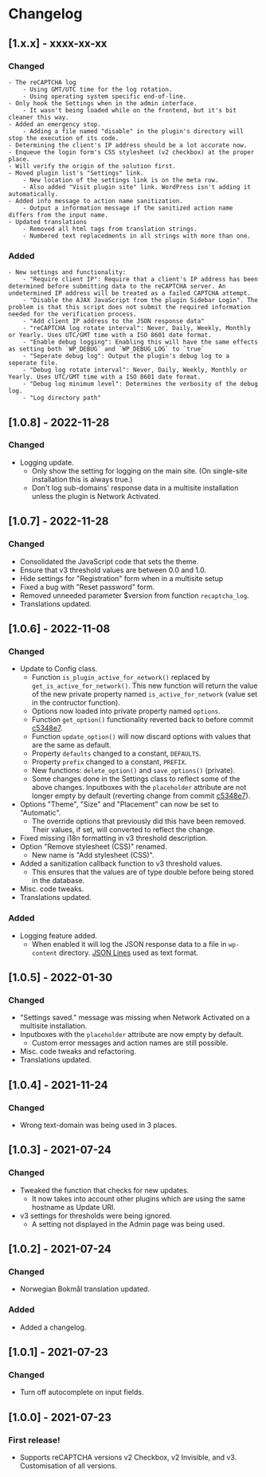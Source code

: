 # Changelog

## [1.x.x] - xxxx-xx-xx
### Changed
	- The reCAPTCHA log
		- Using GMT/UTC time for the log rotation.
		- Using operating system specific end-of-line.
	- Only hook the Settings when in the admin interface.
		- It wasn't being loaded while on the frontend, but it's bit cleaner this way.
	- Added an emergency stop.
		- Adding a file named "disable" in the plugin's directory will stop the execution of its code.
	- Determining the client's IP address should be a lot accurate now.
	- Enqueue the login form's CSS stylesheet (v2 checkbox) at the proper place.
	- Will verify the origin of the solution first.
	- Moved plugin list's "Settings" link.
		- New location of the settings link is on the meta row.
		- Also added "Visit plugin site" link. WordPress isn't adding it automatically.
	- Added info message to action name sanitization.
		- Output a information message if the sanitized action name differs from the input name.
	- Updated translations
		- Removed all html tags from translation strings.
		- Numbered text replacedments in all strings with more than one.
### Added
	- New settings and functionality:
		- "Require client IP": Require that a client's IP address has been determined before submitting data to the reCAPTCHA server. An undetermined IP address will be treated as a failed CAPTCHA attempt.
		- "Disable the AJAX JavaScript from the plugin Sidebar Login". The problem is that this script does not submit the required information needed for the verification process.
		- "Add client IP address to the JSON response data"
		- "reCAPTCHA log rotate interval": Never, Daily, Weekly, Monthly or Yearly. Uses UTC/GMT time with a ISO 8601 date format.
		- "Enable debug logging": Enabling this will have the same effects as setting both `WP_DEBUG` and `WP_DEBUG_LOG` to `true`
		- "Seperate debug log": Output the plugin's debug log to a seperate file.
		- "Debug log rotate interval": Never, Daily, Weekly, Monthly or Yearly. Uses UTC/GMT time with a ISO 8601 date format.
		- "Debug log minimum level": Determines the verbosity of the debug log.
		- "Log directory path"
## [1.0.8] - 2022-11-28
### Changed
- Logging update.
	- Only show the setting for logging on the main site. (On single-site installation this is always true.)
	- Don't log sub-domains' response data in a multisite installation unless the plugin is Network Activated.

## [1.0.7] - 2022-11-28
### Changed
- Consolidated the JavaScript code that sets the theme.
- Ensure that v3 threshold values are between 0.0 and 1.0.
- Hide settings for "Registration" form when in a multisite setup
- Fixed a bug with "Reset password" form.
- Removed unneeded parameter $version from function `recaptcha_log`.
- Translations updated.

## [1.0.6] - 2022-11-08
### Changed
- Update to Config class.
	- Function `is_plugin_active_for_network()` replaced by `get_is_active_for_network()`. This new function will return the value of the new private property named `is_active_for_network` (value set in the contructor function).
	- Options now loaded into private property named `options`.
	- Function `get_option()` functionality reverted back to before commit [c5348e7](https://github.com/CruelDrool/WP-reCAPTCHA/commit/c5348e75189fe2e41a849d1d75bd13e7fb75db70).
	- Function `update_option()` will now discard options with values that are the same as default.
	- Property `defaults` changed to a constant, `DEFAULTS`.
	- Property `prefix` changed to a constant, `PREFIX`.
	- New functions: `delete_option()` and `save_options()` (private).
	- Some changes done in the Settings class to reflect some of the above changes. Inputboxes with the `placeholder` attribute are not longer empty  by default (reverting change from commit [c5348e7](https://github.com/CruelDrool/WP-reCAPTCHA/commit/c5348e75189fe2e41a849d1d75bd13e7fb75db70)).
- Options "Theme", "Size" and "Placement" can now be set to "Automatic".
	- The override options that previously did this have been removed. Their values, if set, will converted to reflect the change.
- Fixed missing i18n formatting in v3 threshold description.
- Option "Remove stylesheet (CSS)" renamed.
	- New name is "Add stylesheet (CSS)".
- Added a sanitization callback function to v3 threshold values.
	- This ensures that the values are of type double before being stored in the database.
- Misc. code tweaks.
- Translations updated.

### Added
- Logging feature added.
	- When enabled it will log the JSON response data to a file in `wp-content` directory. [JSON Lines](https://jsonlines.org) used as text format.

## [1.0.5] - 2022-01-30
### Changed
- "Settings saved." message was missing when Network Activated on a multisite installation.
- Inputboxes with the `placeholder` attribute are now empty by default.
    - Custom error messages and action names are still possible.
- Misc. code tweaks and refactoring.
- Translations updated.

## [1.0.4] - 2021-11-24
### Changed
- Wrong text-domain was being used in 3 places.

## [1.0.3] - 2021-07-24
### Changed
- Tweaked the function that checks for new updates.
    - It now takes into account other plugins which are using the same hostname as Update URI.
- v3 settings for thresholds were being ignored.
    - A setting not displayed in the Admin page was being used.

## [1.0.2] - 2021-07-24
### Changed
- Norwegian Bokmål translation updated.

### Added
- Added a changelog.

## [1.0.1] - 2021-07-23
### Changed
- Turn off autocomplete on input fields.

## [1.0.0] - 2021-07-23
### First release!
- Supports reCAPTCHA versions v2 Checkbox, v2 Invisible, and v3. Customisation of all versions.
